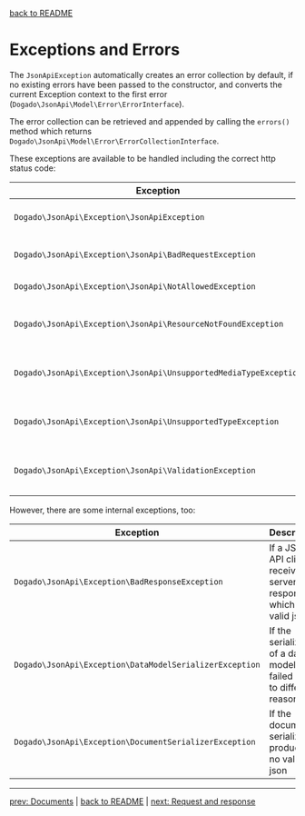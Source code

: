 [back to README](../README.md)

# Exceptions and Errors

The `JsonApiException` automatically creates an error collection by default, if no existing errors have been passed to the constructor, and converts the current Exception context to the first error (`Dogado\JsonApi\Model\Error\ErrorInterface`).

The error collection can be retrieved and appended by calling the `errors()` method which returns `Dogado\JsonApi\Model\Error\ErrorCollectionInterface`.

These exceptions are available to be handled including the correct http status code:

|  Exception                                                       | Description                           |
|------------------------------------------------------------------|---------------------------------------|
| `Dogado\JsonApi\Exception\JsonApiException`                      | For general server errors             |
| `Dogado\JsonApi\Exception\JsonApi\BadRequestException`           | For client (request) errors           |
| `Dogado\JsonApi\Exception\JsonApi\NotAllowedException`           | For 403 errors                        |
| `Dogado\JsonApi\Exception\JsonApi\ResourceNotFoundException`     | For 404 errors on a concrete resource |
| `Dogado\JsonApi\Exception\JsonApi\UnsupportedMediaTypeException` | For invalid content type header       |
| `Dogado\JsonApi\Exception\JsonApi\UnsupportedTypeException`      | For 404 errors on a resource list     |
| `Dogado\JsonApi\Exception\JsonApi\ValidationException`           | For validation specific 422 errors    |

However, there are some internal exceptions, too:

|  Exception                                                       | Description                                                            |
|------------------------------------------------------------------|------------------------------------------------------------------------|
| `Dogado\JsonApi\Exception\BadResponseException`                  | If a JSON API client received a server response which is no valid json |
| `Dogado\JsonApi\Exception\DataModelSerializerException`          | If the serialization of a data model failed due to different reasons   |
| `Dogado\JsonApi\Exception\DocumentSerializerException`           | If the document serializer produced no valid json                      |

*****

[prev: Documents](../docs/05-documents.md) | [back to README](../README.md) | [next: Request and response](../docs/07-requests.md)
